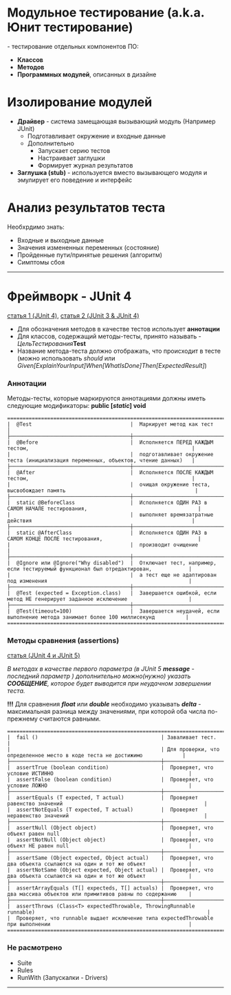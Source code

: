 # Модульное тестирование (a.k.a. Юнит тестирование)
\- тестирование отдельных компонентов ПО:
+ **Классов**
+ **Методов**
+ **Программных модулей**, описанных в дизайне


# Изолирование модулей
+ **Драйвер** - система замещающая вызывающий модуль (Например JUnit)
    + Подготавливает окружение и входные данные
    + Дополнительно
      + Запускает серию тестов
      + Настраивает заглушки
      + Формирует журнал результатов 
+ **Заглушка (stub)** - используется вместо вызывающего модуля и эмулирует его поведение и интерфейс 
  

# Анализ результатов теста
Необхрдимо знать:
+ Входные и выходные данные
+ Значения измененных переменных (состояние)
+ Пройденные пути/принятые решения (алгоритм)
+ Симптомы сбоя

---

# Фреймворк - JUnit 4
[статья 1 (JUnit 4)](https://www.vogella.com/tutorials/JUnit4/article.html),    [статья 2 (JUnit 3 & JUnit 4)](https://habr.com/ru/articles/120101/)
+ Для обозначения методов в качестве тестов использует **аннотации**
+ Для классов, содержащий методы-тесты, принято называть - *ЦельТестирования***Test**
+ Название метода-теста должно отображать, что происходит в тесте (можно использовать *should* или *Given[ExplainYourInput]When[WhatIsDone]Then[ExpectedResult]*)

### Аннотации 
Методы-тесты, которые маркируются аннотациями должны иметь следующие модификаторы: **public [*static*] void**

```
=================================================================================================================================
|  @Test                                |  Маркирует метод как тест                                                             │
├───────────────────────────────────────┼───────────────────────────────────────────────────────────────────────────────────────┤
|  @Before                              |  Исполняется ПЕРЕД КАЖДЫМ тестом,                                                     |
|                                       |  подготавливает окружение теста (инициализация переменных, объектов, чтение данных)   |
├───────────────────────────────────────┼───────────────────────────────────────────────────────────────────────────────────────┤
|  @After                               |  Исполняется ПОСЛЕ КАЖДЫМ тестом,                                                     |
|                                       |  очищая окружение теста, высвобождает память                                          |
├───────────────────────────────────────┼───────────────────────────────────────────────────────────────────────────────────────┤
|  static @BeforeClass                  |  Исполняется ОДИН РАЗ в САМОМ НАЧАЛЕ тестирования,                                    |
|                                       |  выполняет времязатратные действия                                                    |
├───────────────────────────────────────┼───────────────────────────────────────────────────────────────────────────────────────┤
|  static @AfterClass                   |  Исполняется ОДИН РАЗ в САМОМ КОНЦЕ ПОСЛЕ тестирования,                               |
|                                       |  производит очищение                                                                  |
├───────────────────────────────────────┼───────────────────────────────────────────────────────────────────────────────────────┤
|  @Ignore или @Ignore("Why disabled")  |  Отключает тест, например, если тестируемый функционал был отредактирован,            |
|                                       |  а тест еще не адаптирован под изменения                                              |
├───────────────────────────────────────┼───────────────────────────────────────────────────────────────────────────────────────┤
|  @Test (expected = Exception.class)   |  Завершается ошибкой, если метод НЕ генерирует заданное исключение                    |
├───────────────────────────────────────┼───────────────────────────────────────────────────────────────────────────────────────┤
|  @Test(timeout=100)                   |  Завершается неудачей, если выполнение метода занимает более 100 миллисекунд          |
=================================================================================================================================
```

### Методы сравнения (assertions)
[статья (JUnit 4 и JUnit 5)](https://www.baeldung.com/junit-assertions)

*В методах в качестве первого параметра (в JUnit 5 **message** - последний параметр ) дополнительно можно(нужно) указать **СООБЩЕНИЕ**, которое будет выводится при неудачном завершении теста.*

**!!!** Для сравнения ***float*** или ***double*** необходимо указывать ***delta*** - максимальная разница между значениями, при которой оба числа по-прежнему считаются равными.
```
================================================================================================================================
|  fail ()                                        | Заваливает тест.                                                           |
|                                                 | Для проверки, что определенное место в коде теста не достижимо             |
├─────────────────────────────────────────────────┼────────────────────────────────────────────────────────────────────────────┤
|  assertTrue (boolean condition)                 |  Проверяет, что условие ИСТИННО                                            |
|  assertFalse (boolean condition)                |  Проверяет, что условие ЛОЖНО                                              |
├─────────────────────────────────────────────────┼────────────────────────────────────────────────────────────────────────────┤
|  assertEquals (T expected, T actual)            |  Проверяет равенство значений                                              |
|  assertNotEquals (T expected, T actual)         |  Проверяет неравенство значений                                            |
├─────────────────────────────────────────────────┼────────────────────────────────────────────────────────────────────────────┤
|  assertNull (Object object)                     |  Проверяет, что объект равен null                                          |
|  assertNotNull (Object object)                  |  Проверяет, что объект НЕ равен null                                       |
├─────────────────────────────────────────────────┼────────────────────────────────────────────────────────────────────────────┤
|  assertSame (Object expected, Object actual)    |  Проверяет, что два объекта ссылаются на один и тот же объект              |
|  assertNotSame (Object expected, Object actual) |  Проверяет, что два объекта ссылаются на один и тот же объект              |
├─────────────────────────────────────────────────┼────────────────────────────────────────────────────────────────────────────┤
|  assertArrayEquals (T[] expecteds, T[] actuals) |  Проверяет, что два массива объектов или примитивов равны по содержанию    |
├─────────────────────────────────────────────────┼────────────────────────────────────────────────────────────────────────────┤
|  assertThrows (Class<T> expectedThrowable, ThrowingRunnable runnable)                                                        |
|  Проверяет, что runnable выдает исключение типа expectedThrowable при выполнении                                             |  
================================================================================================================================
```

### Не расмотрено
+ Suite
+ Rules
+ RunWith (Запускалки - Drivers)

---
